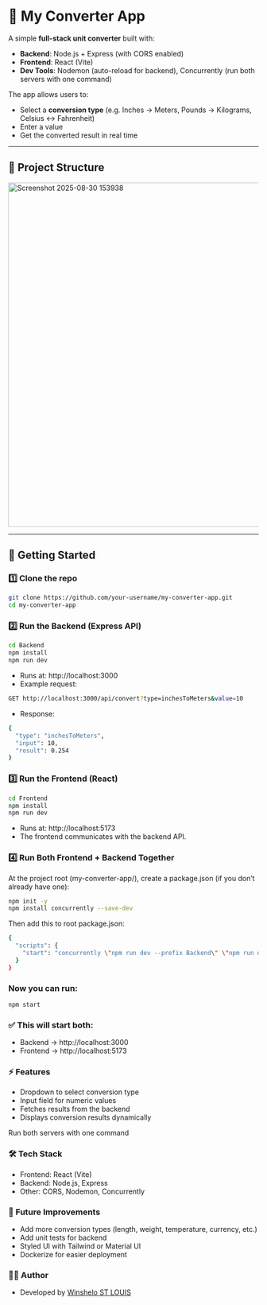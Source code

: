 # 🧮 My Converter App

A simple **full-stack unit converter** built with:

- **Backend**: Node.js + Express (with CORS enabled)
- **Frontend**: React (Vite)
- **Dev Tools**: Nodemon (auto-reload for backend), Concurrently (run both servers with one command)

The app allows users to:
- Select a **conversion type** (e.g. Inches → Meters, Pounds → Kilograms, Celsius ↔ Fahrenheit)
- Enter a value
- Get the converted result in real time

---

## 📂 Project Structure

<img width="717" height="693" alt="Screenshot 2025-08-30 153938" src="https://github.com/user-attachments/assets/002f5f36-f26f-41a7-91fb-88560709a7f8" />




---

## 🚀 Getting Started

### 1️⃣ Clone the repo
```bash
git clone https://github.com/your-username/my-converter-app.git
cd my-converter-app
```


### 2️⃣ Run the Backend (Express API)
```bash
cd Backend
npm install
npm run dev
```

- Runs at: http://localhost:3000
- Example request:

```bash
GET http://localhost:3000/api/convert?type=inchesToMeters&value=10
```

- Response:

```bash
{
  "type": "inchesToMeters",
  "input": 10,
  "result": 0.254
}
```
### 3️⃣ Run the Frontend (React)
```bash
cd Frontend
npm install
npm run dev
```

- Runs at: http://localhost:5173
- The frontend communicates with the backend API.

### 4️⃣ Run Both Frontend + Backend Together

At the project root (my-converter-app/), create a package.json (if you don’t already have one):

```bash
npm init -y
npm install concurrently --save-dev
```

Then add this to root package.json:
```bash
{
  "scripts": {
    "start": "concurrently \"npm run dev --prefix Backend\" \"npm run dev --prefix Frontend\""
  }
}
```

### Now you can run:
```bash
npm start
```
### ✅ This will start both:

- Backend → http://localhost:3000
- Frontend → http://localhost:5173

### ⚡ Features

- Dropdown to select conversion type
- Input field for numeric values
- Fetches results from the backend
- Displays conversion results dynamically

Run both servers with one command

### 🛠 Tech Stack

- Frontend: React (Vite)
- Backend: Node.js, Express
- Other: CORS, Nodemon, Concurrently

### 🔮 Future Improvements

- Add more conversion types (length, weight, temperature, currency, etc.)
- Add unit tests for backend
- Styled UI with Tailwind or Material UI
- Dockerize for easier deployment

### 👨‍💻 Author

- Developed by <a href="https://www.youtube.com/@winshelost-louis4593" target="_blank">Winshelo ST LOUIS</a>